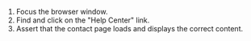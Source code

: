 1. Focus the browser window.
2. Find and click on the "Help Center" link.
3. Assert that the contact page loads and displays the correct content.